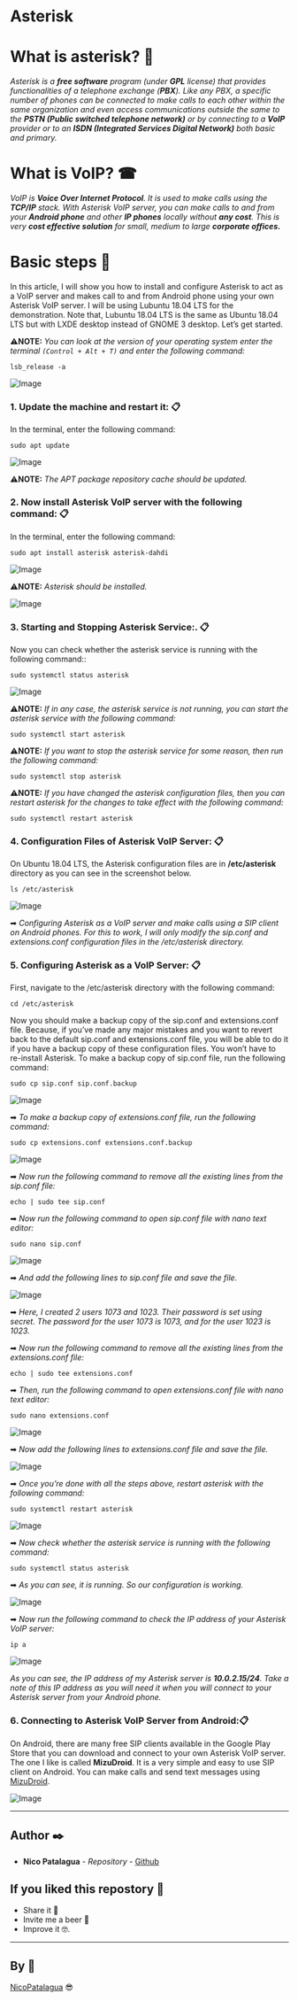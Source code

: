 # Asterisk

# What is asterisk? 🤔

_Asterisk is a **free software** program (under **GPL** license) that provides functionalities of a telephone exchange (**PBX**). Like any PBX, a specific number of phones can be connected to make calls to each other within the same organization and even access communications outside the same to the **PSTN (Public switched telephone network)** or by connecting to a **VoIP** provider or to an **ISDN (Integrated Services Digital Network)** both basic and primary._

# What is VoIP? ☎

_VoIP is **Voice Over Internet Protocol**. It is used to make calls using the **TCP/IP** stack. With Asterisk VoIP server, you can make calls to and from your **Android phone** and other **IP phones** locally without **any cost**. This is very **cost effective solution** for small, medium to large **corporate offices.**_


# Basic steps 📖

In this article, I will show you how to install and configure Asterisk to act as a VoIP server and makes call to and from Android phone using your own Asterisk VoIP server. I will be using Lubuntu 18.04 LTS for the demonstration. Note that, Lubuntu 18.04 LTS is the same as Ubuntu 18.04 LTS but with LXDE desktop instead of GNOME 3 desktop. Let’s get started.

⚠**NOTE:** _You can look at the version of your operating system enter the terminal `(Control + Alt + T)` and enter the following command:_

```
lsb_release -a
```
![Image](images/version.PNG)

### 1. Update the machine and restart it: 📋

In the terminal, enter the following command:

```
sudo apt update
```

![Image](images/1.PNG)

⚠**NOTE:** _The APT package repository cache should be updated._

### 2. Now install Asterisk VoIP server with the following command: 📋

In the terminal, enter the following command:

```
sudo apt install asterisk asterisk-dahdi
```

![Image](images/2.PNG)

⚠**NOTE:** _Asterisk should be installed._

![Image](images/3.PNG)

### 3. Starting and Stopping Asterisk Service:. 📋

Now you can check whether the asterisk service is running with the following command::

```
sudo systemctl status asterisk
```

![Image](images/4.PNG)

⚠**NOTE:** _If in any case, the asterisk service is not running, you can start the asterisk service with the following command:_

```
sudo systemctl start asterisk
```

⚠**NOTE:** _If you want to stop the asterisk service for some reason, then run the following command:_

```
sudo systemctl stop asterisk
```

⚠**NOTE:** _If you have changed the asterisk configuration files, then you can restart asterisk for the changes to take effect with the following command:_

```
sudo systemctl restart asterisk
```

### 4. Configuration Files of Asterisk VoIP Server: 📋
On Ubuntu 18.04 LTS, the Asterisk configuration files are in **/etc/asterisk** directory as you can see in the screenshot below.

```
ls /etc/asterisk
```

![Image](images/5.PNG)

➡ _Configuring Asterisk as a VoIP server and make calls using a SIP client on Android phones. For this to work, I will only modify the sip.conf and extensions.conf configuration files in the /etc/asterisk directory._

### 5. Configuring Asterisk as a VoIP Server: 📋

First, navigate to the /etc/asterisk directory with the following command:

```
cd /etc/asterisk
```

Now you should make a backup copy of the sip.conf and extensions.conf file. Because, if you’ve made any major mistakes and you want to revert back to the default sip.conf and extensions.conf file, you will be able to do it if you have a backup copy of these configuration files. You won’t have to re-install Asterisk.
To make a backup copy of sip.conf file, run the following command:

```
sudo cp sip.conf sip.conf.backup
```

![Image](images/6.PNG)


➡ _To make a backup copy of extensions.conf file, run the following command:_

```
sudo cp extensions.conf extensions.conf.backup
```

![Image](images/7.PNG)

➡ _Now run the following command to remove all the existing lines from the sip.conf file:_

```
echo | sudo tee sip.conf
```

➡ _Now run the following command to open sip.conf file with nano text editor:_

```
sudo nano sip.conf
```

![Image](images/8.PNG)

➡ _And add the following lines to sip.conf file and save the file._

![Image](images/9.PNG)

➡ _Here, I created 2 users 1073 and 1023. Their password is set using secret. The password for the user 1073 is 1073, and for the user 1023 is 1023._

➡ _Now run the following command to remove all the existing lines from the extensions.conf file:_

```
echo | sudo tee extensions.conf
```

➡ _Then, run the following command to open extensions.conf file with nano text editor:_

```
sudo nano extensions.conf
```
![Image](images/10.PNG)

➡ _Now add the following lines to extensions.conf file and save the file._

![Image](images/11.PNG)

➡ _Once you’re done with all the steps above, restart asterisk with the following command:_

```
sudo systemctl restart asterisk
```

![Image](images/12.PNG)

➡ _Now check whether the asterisk service is running with the following command:_

```
sudo systemctl status asterisk
```

➡ _As you can see, it is running. So our configuration is working._

![Image](images/13.PNG)

➡ _Now run the following command to check the IP address of your Asterisk VoIP server:_

```
ip a
```

![Image](images/14.PNG)

_As you can see, the IP address of my Asterisk server is **10.0.2.15/24**. Take a note of this IP address as you will need it when you will connect to your Asterisk server from your Android phone._

### 6. Connecting to Asterisk VoIP Server from Android:📋

On Android, there are many free SIP clients available in the Google Play Store that you can download and connect to your own Asterisk VoIP server. The one I like is called **MizuDroid**. It is a very simple and easy to use SIP client on Android. You can make calls and send text messages using [MizuDroid](https://play.google.com/store/apps/details?id=com.mizuvoip.mizudroid.app&hl=es_CO).

![Image](images/Mizu.png)

--------------------------------------------------------------------------------------------

## Author ✒️

* **Nico Patalagua** - *Repository* - [Github](https://github.com/NicoPatalagua)

## If you liked this repostory 🎁
* Share it 📢
* Invite me a beer 🍺  
* Improve it 🤓.

---
## By 📌
[NicoPatalagua](https://www.instagram.com/nicopatalagua/) 😎
